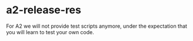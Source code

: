 # a2-release-res
For A2 we will not provide test scripts anymore, under the expectation that you will learn to test your own code.
